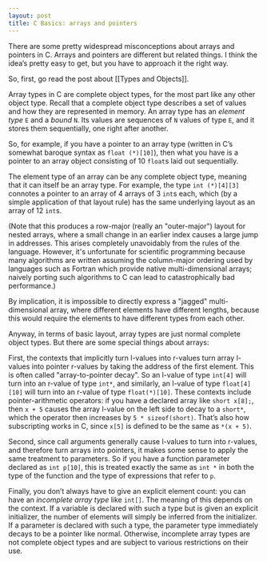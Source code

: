 ```yaml
---
layout: post
title: C Basics: arrays and pointers
---
```


There are some pretty widespread misconceptions about arrays and pointers in C.
Arrays and pointers are different but related things. I think the idea’s pretty
easy to get, but you have to approach it the right way.

So, first, go read the post about [[Types and Objects]].

Array types in C are complete object types, for the most part like any
other object type.  Recall that a complete object type describes a set of
values and how they are represented in memory.  An array type has an
*element type* ``E`` and a *bound* ``N``.  Its values are sequences of
``N`` values of type ``E``, and it stores them sequentially, one right
after another.

So, for example, if you have a pointer to an array type (written in C’s somewhat
baroque syntax as ``float (*)[10]``), then what you have is a pointer to an
array object consisting of 10 ``float``s laid out sequentially.

The element type of an array can be any complete object type, meaning that
it can itself be an array type.  For example, the type ``int (*)[4][3]``
connotes a pointer to an array of 4 arrays of 3 ``int``s each, which (by a
simple application of that layout rule) has the same underlying layout as
an array of 12 ``int``s.

(Note that this produces a row-major (really an "outer-major") layout for
nested arrays, where a small change in an earlier index causes a large jump
in addresses.  This arises completely unavoidably from the rules of the
language.  However, it's unfortunate for scientific programming because
many algorithms are written assuming the column-major ordering used by
languages such as Fortran which provide native multi-dimensional arrays;
naively porting such algorithms to C can lead to catastrophically bad
performance.)

By implication, it is impossible to directly express a "jagged"
multi-dimensional array, where different elements have different lengths,
because this would require the elements to have different types from each
other.

Anyway, in terms of basic layout, array types are just normal complete
object types.  But there are some special things about arrays:

First, the contexts that implicitly turn l-values into r-values turn array
l-values into pointer r-values by taking the address of the first element.
This is often called "array-to-pointer decay". So an l-value of type
``int[4]`` will turn into an r-value of type ``int*``, and similarly, an
l-value of type ``float[4][10]`` will turn into an r-value of type
``float(*)[10]``.  These contexts include pointer-arithmetic operators:
if you have a declared array like ``short x[8];``, then ``x + 5``
causes the array l-value on the left side to decay to a ``short*``, which
the operator then increases by ``5 * sizeof(short)``.  That’s also how
subscripting works in C, since ``x[5]`` is defined to be the same as
``*(x + 5)``.

Second, since call arguments generally cause l-values to turn into r-values,
and therefore turn arrays into pointers, it makes some sense to apply the
same treatment to parameters. So if you have a function parameter declared
as ``int p[10]``, this is treated exactly the same as ``int *`` in
both the type of the function and the type of expressions that refer to ``p``.

Finally, you don’t always have to give an explicit element count: you can
have an *incomplete array type* like ``int[]``.  The meaning of this depends
on the context.  If a variable is declared with such a type but is given
an explicit initializer, the number of elements will simply be inferred from
the initializer.  If a parameter is declared with such a type, the parameter
type immediately decays to be a pointer like normal.  Otherwise, incomplete
array types are not complete object types and are subject to various
restrictions on their use.
